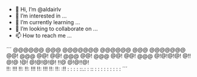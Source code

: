 - 👋 Hi, I’m @aldairlv
- 👀 I’m interested in ...
- 🌱 I’m currently learning ...
- 💞️ I’m looking to collaborate on ...
- 📫 How to reach me ...


´´´
 @@@@@@  @@@      @@@@@@@   @@@@@@  @@@ @@@@@@@
 @@!  @@@ @@!      @@!  @@@ @@!  @@@ @@! @@!  @@@ 
 @!@!@!@! @!!      @!@  !@! @!@!@!@! !!@ @!@!!@!  
 !!:  !!! !!:      !!:  !!! !!:  !!! !!: !!: :!!
  :   : : : ::.: : :: :  :   :   : : :    :   : :
´´´
<!---
aldairlv/aldairlv is a ✨ special ✨ repository because its `README.md` (this file) appears on your GitHub profile.
You can click the Preview link to take a look at your changes.
--->
